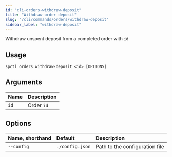 ```yaml
---
id: "cli-orders-withdraw-deposit"
title: "Withdraw order deposit"
slug: "/cli/commands/orders/withdraw-deposit"
sidebar_label: "withdraw-deposit"
---
```


Withdraw unspent deposit from a completed order with `id`

## Usage

```
spctl orders withdraw-deposit <id> [OPTIONS]
```

## Arguments

|**Name**|**Description**|
| :- | :- |
|`id`|Order `id`|

## Options

|**Name, shorthand**|**Default**|**Description**|
| :- | :- | :- |
|`--config`|`./config.json`|Path to the configuration file|
